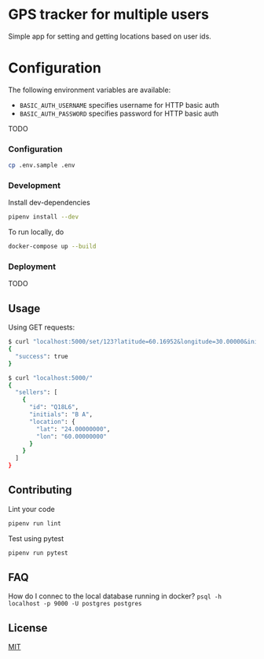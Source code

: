# GPS tracker for multiple users

Simple app for setting and getting locations based on user ids.

# Configuration
The following environment variables are available:
- `BASIC_AUTH_USERNAME` specifies username for HTTP basic auth
- `BASIC_AUTH_PASSWORD` specifies password for HTTP basic auth

TODO

### Configuration

```bash
cp .env.sample .env
```

### Development

Install dev-dependencies
```bash
pipenv install --dev
```

To run locally, do
```bash
docker-compose up --build
```

### Deployment

TODO

## Usage


Using GET requests:
```bash
$ curl "localhost:5000/set/123?latitude=60.16952&longitude=30.00000&initials=H%20H%20S"
{
  "success": true
}

$ curl "localhost:5000/"
{
  "sellers": [
    {
      "id": "Q18L6", 
      "initials": "B A", 
      "location": {
        "lat": "24.00000000", 
        "lon": "60.00000000"
      }
    }
  ]
}
```

## Contributing

Lint your code
```bash
pipenv run lint
```

Test using pytest
```bash
pipenv run pytest
```

## FAQ

How do I connec to the local database running in docker?
`psql -h localhost -p 9000 -U postgres postgres`

## License
[MIT](https://choosealicense.com/licenses/mit/)